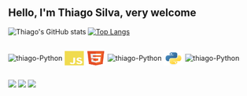 ## Hello, I'm Thiago Silva, very welcome

![Thiago's GitHub stats](https://github-readme-stats.vercel.app/api?username=thiagosilva0h&show_icons=true&theme=dark)
[![Top Langs](https://github-readme-stats.vercel.app/api/top-langs/?username=thiagosilva0h&layout=donut-vertical&theme=dark)](https://github.com/thiagosilva/github-readme-stats)

<div style="display: inline_block"><br>
  
  <img align="center" alt="thiago-Python" height="30" width="40" src="https://cdn.jsdelivr.net/gh/devicons/devicon@latest/icons/java/java-original.svg" />
  <img align="center" alt="thiago-Js" height="30" width="40" src="https://raw.githubusercontent.com/devicons/devicon/master/icons/javascript/javascript-plain.svg">
  <img align="center" alt="thiago-HTML" height="30" width="40" src="https://raw.githubusercontent.com/devicons/devicon/master/icons/html5/html5-original.svg">
  <img align="center" alt="thiago-Python" height="30" width="40" src="https://cdn.jsdelivr.net/gh/devicons/devicon@latest/icons/mysql/mysql-original.svg" />
  <img align="center" alt="thiago-Python" height="30" width="40" src="https://raw.githubusercontent.com/devicons/devicon/master/icons/python/python-original.svg">
  <img align="center" alt="thiago-Python" height="30" width="40" src="https://cdn.jsdelivr.net/gh/devicons/devicon@latest/icons/csharp/csharp-original.svg" />
</div>
  
  ##
 
<div> 
  <a href="https://instagram.com/thsilv_4" target="_blank"><img src="https://img.shields.io/badge/-Instagram-%23E4405F?style=for-the-badge&logo=instagram&logoColor=white" target="_blank"></a>
  <a href = "mailto:thiagosilva368448@gmail.com"><img src="https://img.shields.io/badge/-Gmail-%23333?style=for-the-badge&logo=gmail&logoColor=white" target="_blank"></a>
  <a href="https://www.linkedin.com/in/thiago-silva-b9258022b" target="_blank"><img src="https://img.shields.io/badge/-LinkedIn-%230077B5?style=for-the-badge&logo=linkedin&logoColor=white" target="_blank"></a> 
  
</div>
